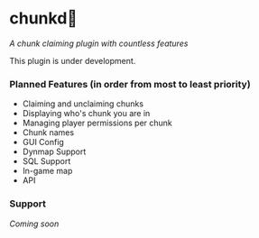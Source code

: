 # chunkd🌲
*A chunk claiming plugin with countless features*

This plugin is under development.

### Planned Features (in order from most to least priority)
* Claiming and unclaiming chunks
* Displaying who's chunk you are in
* Managing player permissions per chunk
* Chunk names
* GUI Config
* Dynmap Support
* SQL Support
* In-game map
* API

### Support
*Coming soon*
